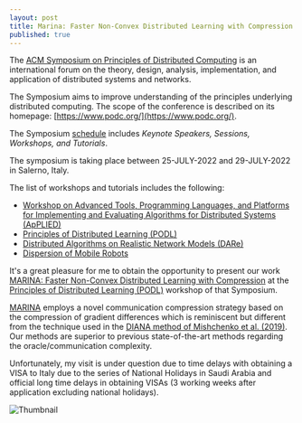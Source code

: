 ```yaml
---
layout: post
title: Marina: Faster Non-Convex Distributed Learning with Compression on ACM PODC 2022
published: true
---
```


The [ACM Symposium on Principles of Distributed Computing](https://www.podc.org/about/) is an international forum on the theory, design, analysis, implementation, and application of distributed systems and networks.

The Symposium aims to improve understanding of the principles underlying distributed computing. The scope of the conference is described on its homepage: [https://www.podc.org/](https://www.podc.org/).

The Symposium [schedule](https://www.podc.org/podc2022/schedule/) includes *Keynote Speakers, Sessions, Workshops, and Tutorials*.

The symposium is taking place between 25-JULY-2022 and 29-JULY-2022 in Salerno, Italy.

The list of workshops and tutorials includes the following:

* [Workshop on Advanced Tools, Programming Languages, and Platforms for Implementing and Evaluating Algorithms for Distributed Systems (ApPLIED)](https://www.cse.chalmers.se/~elad/ApPLIED2022/)
* [Principles of Distributed Learning (PODL)](https://dcl.epfl.ch/site/podc2022)
* [Distributed Algorithms on Realistic Network Models (DARe)](https://podc-dare.github.io/)
* [Dispersion of Mobile Robots](https://sites.google.com/view/dispersion-mobilerobots-podc22/)

It's a great pleasure for me to obtain the opportunity to present our work [MARINA: Faster Non-Convex Distributed Learning with Compression](https://arxiv.org/abs/2102.07845) at the [Principles of Distributed Learning (PODL)](https://dcl.epfl.ch/site/podc2022) workshop of that Symposium.

[MARINA](https://arxiv.org/abs/2102.07845) employs a novel communication compression strategy based on the compression of gradient differences which is reminiscent but different from the technique used in the [DIANA method of Mishchenko et al. (2019)](https://arxiv.org/abs/1901.09269). Our methods are superior to previous state-of-the-art methods regarding the oracle/communication complexity. 

Unfortunately, my visit is under question due to time delays with obtaining a VISA to Italy due to the series of National Holidays in Saudi Arabia and official long time delays in obtaining VISAs (3 working weeks after application excluding national holidays).

![Thumbnail](https://burlachenkok.github.io/materials/cropped-salerno-podc.png)
